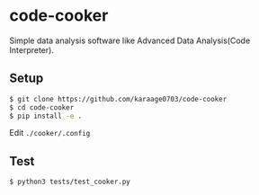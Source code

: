 # code-cooker
Simple data analysis software like Advanced Data Analysis(Code Interpreter).

## Setup

```sh
$ git clone https://github.com/karaage0703/code-cooker
$ cd code-cooker
$ pip install -e .
```

Edit `./cooker/.config`

## Test

```sh
$ python3 tests/test_cooker.py
```

